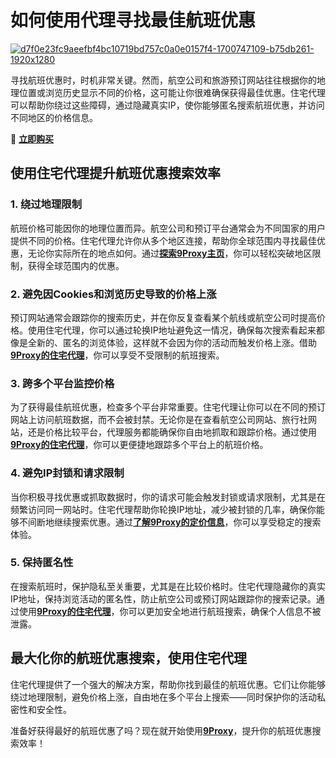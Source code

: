# 如何使用代理寻找最佳航班优惠

<a href='https://postimages.org/' target='_blank'><img src='https://i.postimg.cc/13czYz6C/d7f0e23fc9aeefbf4bc10719bd757c0a0e0157f4-1700747109-b75db261-1920x1280.jpg' border='0' alt='d7f0e23fc9aeefbf4bc10719bd757c0a0e0157f4-1700747109-b75db261-1920x1280'/></a>

寻找航班优惠时，时机非常关键。然而，航空公司和旅游预订网站往往根据你的地理位置或浏览历史显示不同的价格，这可能让你很难确保获得最佳优惠。住宅代理可以帮助你绕过这些障碍，通过隐藏真实IP，使你能够匿名搜索航班优惠，并访问不同地区的价格信息。

🌱 [**立即购买**](https://the9proxy.short.gy/github-pricing-lucas888)

## 使用住宅代理提升航班优惠搜索效率

### 1. 绕过地理限制

航班价格可能因你的地理位置而异。航空公司和预订平台通常会为不同国家的用户提供不同的价格。住宅代理允许你从多个地区连接，帮助你全球范围内寻找最佳优惠，无论你实际所在的地点如何。通过[**探索9Proxy主页**](https://the9proxy.short.gy/github-homepage-lucas888)，你可以轻松突破地区限制，获得全球范围内的优惠。

### 2. 避免因Cookies和浏览历史导致的价格上涨

预订网站通常会跟踪你的搜索历史，并在你反复查看某个航线或航空公司时提高价格。使用住宅代理，你可以通过轮换IP地址避免这一情况，确保每次搜索看起来都像是全新的、匿名的浏览体验，这样就不会因为你的活动而触发价格上涨。借助[**9Proxy的住宅代理**](https://the9proxy.short.gy/github-pricing-lucas888)，你可以享受不受限制的航班搜索。

### 3. 跨多个平台监控价格

为了获得最佳航班优惠，检查多个平台非常重要。住宅代理让你可以在不同的预订网站上访问航班数据，而不会被封禁。无论你是在查看航空公司网站、旅行社网站，还是价格比较平台，代理服务都能确保你自由地抓取和跟踪价格。通过使用[**9Proxy的住宅代理**](https://the9proxy.short.gy/github-pricing-lucas888)，你可以更便捷地跟踪多个平台上的航班价格。

### 4. 避免IP封锁和请求限制

当你积极寻找优惠或抓取数据时，你的请求可能会触发封锁或请求限制，尤其是在频繁访问同一网站时。住宅代理帮助你轮换IP地址，减少被封锁的几率，确保你能够不间断地继续搜索优惠。通过[**了解9Proxy的定价信息**](https://the9proxy.short.gy/github-pricing-lucas888)，你可以享受稳定的搜索体验。

### 5. 保持匿名性

在搜索航班时，保护隐私至关重要，尤其是在比较价格时。住宅代理隐藏你的真实IP地址，保持浏览活动的匿名性，防止航空公司或预订网站跟踪你的搜索记录。通过使用[**9Proxy的住宅代理**](https://the9proxy.short.gy/github-pricing-lucas888)，你可以更加安全地进行航班搜索，确保个人信息不被泄露。

## 最大化你的航班优惠搜索，使用住宅代理

住宅代理提供了一个强大的解决方案，帮助你找到最佳的航班优惠。它们让你能够绕过地理限制，避免价格上涨，自由地在多个平台上搜索——同时保护你的活动私密性和安全性。

准备好获得最好的航班优惠了吗？现在就开始使用[**9Proxy**](https://the9proxy.short.gy/github-homepage-lucas888)，提升你的航班优惠搜索效率！


